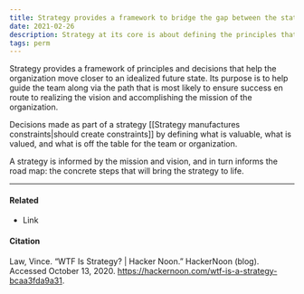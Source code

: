 ```yaml
---
title: Strategy provides a framework to bridge the gap between the status quo and the preferred state
date: 2021-02-26
description: Strategy at its core is about defining the principles that will most effectively traverse the space between the current state and the preferred future state. 
tags: perm
--- 
```


Strategy provides a framework of principles and decisions that help the organization move closer to an idealized future state. Its purpose is to help guide the team along via the path that is most likely to ensure success en route to realizing the vision and accomplishing the mission of the organization. 

Decisions made as part of a strategy [[Strategy manufactures constraints|should create constraints]] by defining what is valuable, what is valued, and what is off the table for the team or organization. 

A strategy is informed by the mission and vision, and in turn informs the road map: the concrete steps that will bring the strategy to life.

---
#### Related
- Link

#### Citation
Law, Vince. “WTF Is Strategy? | Hacker Noon.” HackerNoon (blog). Accessed October 13, 2020. https://hackernoon.com/wtf-is-a-strategy-bcaa3fda9a31.
